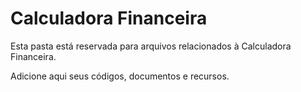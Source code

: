 # Calculadora Financeira

Esta pasta está reservada para arquivos relacionados à Calculadora Financeira.

Adicione aqui seus códigos, documentos e recursos.
